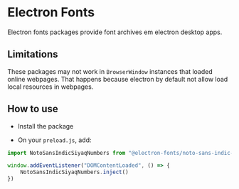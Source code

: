 # Electron Fonts

Electron fonts packages provide font archives em electron desktop apps.

## Limitations

These packages may not work in `BrowserWindow` instances that loaded online webpages. That happens because electron by default not allow load local resources in webpages.

## How to use

* Install the package

* On your `preload.js`, add:

```ts
import NotoSansIndicSiyaqNumbers from "@electron-fonts/noto-sans-indic-siyaq-numbers"

window.addEventListener("DOMContentLoaded", () => {
    NotoSansIndicSiyaqNumbers.inject()
})
```